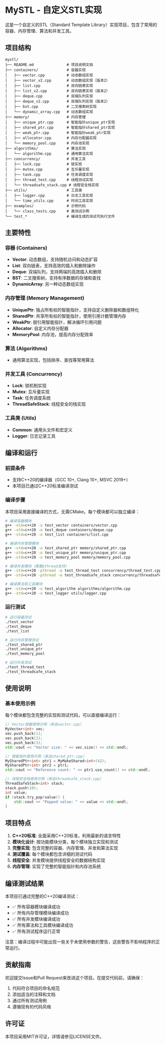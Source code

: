 # MySTL - 自定义STL实现

这是一个自定义的STL（Standard Template Library）实现项目，包含了常用的容器、内存管理、算法和并发工具。

## 项目结构

```
mystl/
├── README.md               # 项目说明文档
├── containers/             # 容器实现
│   ├── vector.cpp          # 动态数组实现
│   ├── vector_v2.cpp       # 动态数组实现（版本2）
│   ├── list.cpp            # 双向链表实现
│   ├── list_v2.cpp         # 双向链表实现（版本2）
│   ├── deque.cpp           # 双端队列实现
│   ├── deque_v2.cpp        # 双端队列实现（版本2）
│   ├── bst.cpp             # 二叉搜索树实现
│   └── dynamic_array.cpp   # 动态数组实现
├── memory/                 # 内存管理
│   ├── unique_ptr.cpp      # 智能指针unique_ptr实现
│   ├── shared_ptr.cpp      # 智能指针shared_ptr实现
│   ├── weak_ptr.cpp        # 智能指针weak_ptr实现
│   ├── allocator.cpp       # 内存分配器实现
│   └── memory_pool.cpp     # 内存池实现
├── algorithms/             # 算法实现
│   └── algorithm.cpp       # 通用算法实现
├── concurrency/            # 并发工具
│   ├── lock.cpp            # 锁实现
│   ├── mutex.cpp           # 互斥量实现
│   ├── task.cpp            # 任务调度实现
│   ├── thread_test.cpp     # 线程测试实现
│   └── threadsafe_stack.cpp # 线程安全栈实现
├── utils/                  # 工具类
│   ├── logger.cpp          # 日志工具实现
│   └── time_utils.cpp      # 时间工具实现
├── examples/               # 示例代码
│   └── class_tests.cpp     # 类测试示例
└── test_*                  # 编译生成的测试可执行文件
```

## 主要特性

### 容器 (Containers)
- **Vector**: 动态数组，支持随机访问和动态扩容
- **List**: 双向链表，支持高效的插入和删除操作
- **Deque**: 双端队列，支持两端的高效插入和删除
- **BST**: 二叉搜索树，支持有序数据的存储和查找
- **DynamicArray**: 另一种动态数组实现

### 内存管理 (Memory Management)
- **UniquePtr**: 独占所有权的智能指针，支持自定义删除器和数组特化
- **SharedPtr**: 共享所有权的智能指针，使用引用计数管理内存
- **WeakPtr**: 弱引用智能指针，解决循环引用问题
- **Allocator**: 自定义内存分配器
- **MemoryPool**: 内存池，提高内存分配效率

### 算法 (Algorithms)
- 通用算法实现，包括排序、查找等常用算法

### 并发工具 (Concurrency)
- **Lock**: 锁机制实现
- **Mutex**: 互斥量实现
- **Task**: 任务调度系统
- **ThreadSafeStack**: 线程安全的栈实现

### 工具类 (Utils)
- **Common**: 通用头文件和宏定义
- **Logger**: 日志记录工具

## 编译和运行

### 前提条件
- 支持C++20的编译器（GCC 10+, Clang 10+, MSVC 2019+）
- 本项目已通过C++20标准编译测试

### 编译步骤

本项目采用直接编译的方式，无需CMake。每个模块都可以独立编译：

```bash
# 编译容器模块
g++ -std=c++20 -o test_vector containers/vector.cpp
g++ -std=c++20 -o test_deque containers/deque.cpp
g++ -std=c++20 -o test_list containers/list.cpp

# 编译内存管理模块
g++ -std=c++20 -o test_shared_ptr memory/shared_ptr.cpp
g++ -std=c++20 -o test_unique_ptr memory/unique_ptr.cpp
g++ -std=c++20 -o test_memory_pool memory/memory_pool.cpp

# 编译并发模块（需要pthread支持）
g++ -std=c++20 -pthread -o test_thread_test concurrency/thread_test.cpp
g++ -std=c++20 -pthread -o test_threadsafe_stack concurrency/threadsafe_stack.cpp

# 编译算法和工具模块
g++ -std=c++20 -o test_algorithm algorithms/algorithm.cpp
g++ -std=c++20 -o test_logger utils/logger.cpp
```

### 运行测试

```bash
# 运行容器测试
./test_vector
./test_deque
./test_list

# 运行内存管理测试
./test_shared_ptr
./test_unique_ptr
./test_memory_pool

# 运行并发测试
./test_thread_test
./test_threadsafe_stack
```

## 使用说明

### 基本使用示例

每个模块都包含完整的实现和测试代码，可以直接编译运行：

```cpp
// Vector容器使用示例（来自vector.cpp）
MyVector<int> vec;
vec.push_back(1);
vec.push_back(2);
vec.push_back(3);
std::cout << "Vector size: " << vec.size() << std::endl;

// 智能指针使用示例（来自shared_ptr.cpp）
MySharedPtr<int> ptr1 = MyMakeShared<int>(42);
MySharedPtr<int> ptr2 = ptr1;
std::cout << "Reference count: " << ptr1.use_count() << std::endl;

// 线程安全栈使用示例（来自threadsafe_stack.cpp）
ThreadSafeStack<int> stack;
stack.push(10);
int value;
if (stack.try_pop(value)) {
    std::cout << "Popped value: " << value << std::endl;
}
```

## 项目特点

1. **C++20标准**: 全面采用C++20标准，利用最新的语言特性
2. **模块化设计**: 按功能模块分类，每个模块独立实现和测试
3. **完整实现**: 包含完整的容器、内存管理、并发和算法实现
4. **测试覆盖**: 每个模块都包含详细的测试代码
5. **线程安全**: 并发模块提供线程安全的数据结构实现
6. **内存管理**: 实现了完整的智能指针和内存池系统

## 编译测试结果

本项目已通过完整的C++20编译测试：

- ✅ 所有容器模块编译成功
- ✅ 所有内存管理模块编译成功  
- ✅ 所有并发模块编译成功
- ✅ 所有算法和工具模块编译成功
- ✅ 所有测试程序运行正常

注意：编译过程中可能出现一些关于未使用参数的警告，这些警告不影响程序的正常运行。

## 贡献指南

欢迎提交Issue和Pull Request来改进这个项目。在提交代码前，请确保：

1. 代码符合项目的命名规范
2. 添加适当的注释和文档
3. 通过所有测试用例
4. 遵循现有的代码风格

## 许可证

本项目采用MIT许可证，详情请参见LICENSE文件。